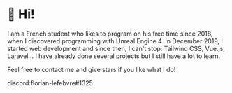 # 👋 Hi!

I am a French student who likes to program on his free time since 2018, when I discovered programming with Unreal Engine 4. In December 2019, I started web development and since then, I can't stop: Tailwind CSS, Vue.js, Laravel... I have already done several projects but I still have a lot to learn.

Feel free to contact me and give stars if you like what I do!

discord:florian-lefebvre#1325
